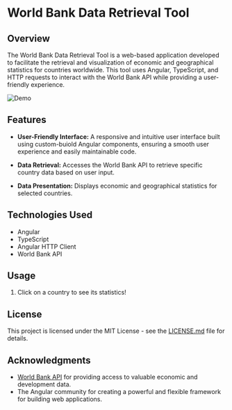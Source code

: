 # World Bank Data Retrieval Tool

## Overview

The World Bank Data Retrieval Tool is a web-based application developed to facilitate the retrieval and visualization of economic and geographical statistics for countries worldwide. This tool uses Angular, TypeScript, and HTTP requests to interact with the World Bank API while providing a user-friendly experience.

![Demo](https://github.com/jzaager/world-map/assets/94499968/43ec8ac1-d136-46bb-9cab-92a78fdb3831)

## Features

- **User-Friendly Interface:** A responsive and intuitive user interface built using custom-buiold Angular components, ensuring a smooth user experience and easily maintainable code.

- **Data Retrieval:** Accesses the World Bank API to retrieve specific country data based on user input.

- **Data Presentation:** Displays economic and geographical statistics for selected countries.

## Technologies Used

- Angular
- TypeScript
- Angular HTTP Client
- World Bank API

## Usage

1. Click on a country to see its statistics!

## License

This project is licensed under the MIT License - see the [LICENSE.md](LICENSE.md) file for details.

## Acknowledgments

- [World Bank API](https://data.worldbank.org/developers) for providing access to valuable economic and development data.
- The Angular community for creating a powerful and flexible framework for building web applications.
